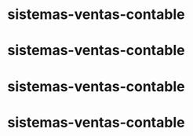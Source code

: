 # sistemas-ventas-contable
# sistemas-ventas-contable
# sistemas-ventas-contable
# sistemas-ventas-contable

